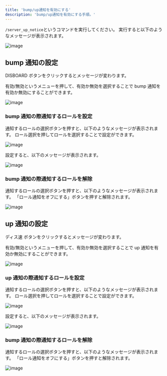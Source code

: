 ```yaml
---
title: 'bump/up通知を有効にする'
description: 'bump/up通知を有効にする手順。'
---
```


`/server_up_notice`というコマンドを実行してください。
実行すると以下のようなメッセージが表示されます。

![image](https://media.discordapp.net/attachments/1125362848281935993/1128182837607153725/LHi0Pqc.png?width=425&height=153)

## bump 通知の設定

DISBOARD ボタンをクリックするとメッセージが変わります。

有効/無効というメニューを押して、有効か無効を選択することで bump 通知を有効か無効にすることができます。

![image](https://media.discordapp.net/attachments/1125362848281935993/1128184816924377088/ceXBgAn.png?width=403&height=240)

### bump 通知の際通知するロールを設定

通知するロールの選択ボタンを押すと、以下のようなメッセージが表示されます。
ロール選択を押してロールを選択することで設定ができます。

![image](https://media.discordapp.net/attachments/1125362848281935993/1128185778078486548/8Ack9TZ.png?width=382&height=167)

設定すると、以下のメッセージが表示されます。

![image](https://media.discordapp.net/attachments/1125362848281935993/1128186353247592488/zPF0o7O.png?width=383&height=131)

### bump 通知の際通知するロールを解除

通知するロールの選択ボタンを押すと、以下のようなメッセージが表示されます。
「ロール通知をオフにする」ボタンを押すと解除されます。

![image](https://media.discordapp.net/attachments/1125362848281935993/1128186650581803078/nwXAES5.png?width=383&height=198)

## up 通知の設定

ディス速 ボタンをクリックするとメッセージが変わります。

有効/無効というメニューを押して、有効か無効を選択することで up 通知を有効か無効にすることができます。

![image](https://media.discordapp.net/attachments/1125362848281935993/1128187252766408754/Hj7S4Jj.png?width=309&height=212)

### up 通知の際通知するロールを設定

通知するロールの選択ボタンを押すと、以下のようなメッセージが表示されます。
ロール選択を押してロールを選択することで設定ができます。

![image](https://media.discordapp.net/attachments/1125362848281935993/1128188686207570031/i9wuZMf.png?width=383&height=168)

設定すると、以下のメッセージが表示されます。

![image](https://media.discordapp.net/attachments/1125362848281935993/1128186353247592488/zPF0o7O.png?width=383&height=131)

### bump 通知の際通知するロールを解除

通知するロールの選択ボタンを押すと、以下のようなメッセージが表示されます。
「ロール通知をオフにする」ボタンを押すと解除されます。

![image](https://media.discordapp.net/attachments/1125362848281935993/1128188955133751396/L3jCVtZ.png?width=383&height=201)
